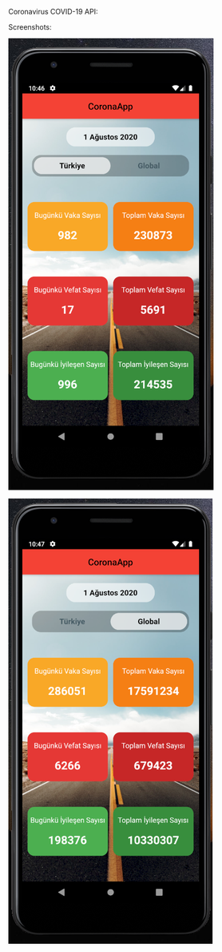 
Coronavirus COVID-19 API:


Screenshots:


![TURKEY](/images/coronaapp1.PNG)


![GLOBAL](/images/coronaapp2.PNG)
